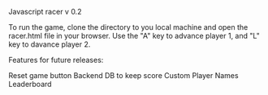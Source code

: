 Javascript racer v 0.2

To run the game, clone the directory to you local machine and open the racer.html file in your browser.
Use the "A" key to advance player 1, and "L" key to davance player 2.



Features for future releases:

Reset game button
Backend DB to keep score
Custom Player Names
Leaderboard